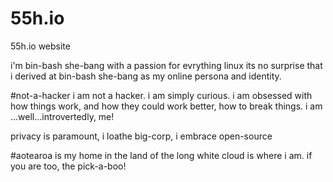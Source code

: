 # 55h.io
55h.io website

i'm bin-bash she-bang
with a passion for evrything linux its no surprise that i derived at bin-bash she-bang as my online persona and identity.

#not-a-hacker
i am not a hacker. i am simply curious. i am obsessed with how things work, and how they could work better, how to break things. i am ...well...introvertedly, me!

privacy is paramount, i loathe big-corp, i embrace open-source

#aotearoa is my home
in the land of the long white cloud is where i am. if you are too, the pick-a-boo!
